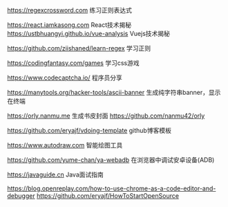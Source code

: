 https://regexcrossword.com
练习正则表达式

https://react.iamkasong.com
React技术揭秘
https://ustbhuangyi.github.io/vue-analysis
Vuejs技术揭秘


https://github.com/ziishaned/learn-regex
学习正则

https://codingfantasy.com/games
学习css游戏

https://www.codecaptcha.io/
程序员分享

https://manytools.org/hacker-tools/ascii-banner
生成纯字符串banner，显示在终端


https://orly.nanmu.me
生成书皮封面
https://github.com/nanmu42/orly

https://github.com/eryajf/vdoing-template
github博客模板


https://www.autodraw.com
智能绘图工具

https://github.com/yume-chan/ya-webadb
在浏览器中调试安卓设备(ADB)

https://javaguide.cn
Java面试指南

https://blog.openreplay.com/how-to-use-chrome-as-a-code-editor-and-debugger
https://github.com/eryajf/HowToStartOpenSource

